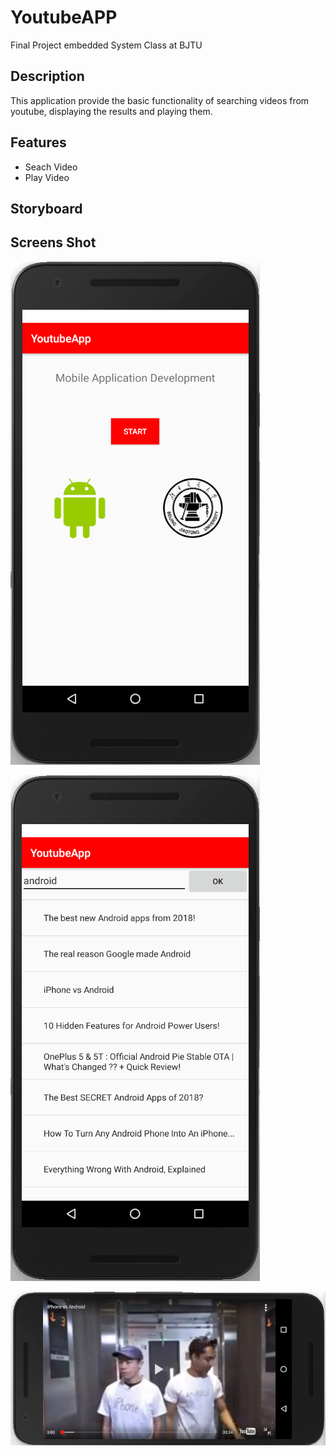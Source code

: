 # YoutubeAPP
Final Project embedded System Class at BJTU

## Description
This application provide the basic functionality of searching videos from youtube, displaying the results and playing them.

## Features
- Seach Video
- Play Video

## Storyboard

## Screens Shot

![alt text](https://github.com/Valent1Poisson/YoutubeAPP/blob/master/home.png)


![alt text](https://github.com/Valent1Poisson/YoutubeAPP/blob/master/research.png)


![alt text](https://github.com/Valent1Poisson/YoutubeAPP/blob/master/video.png)
